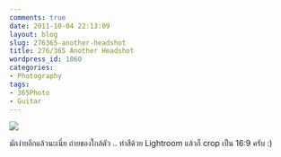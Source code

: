 ```yaml
---
comments: true
date: 2011-10-04 22:13:09
layout: blog
slug: 276365-another-headshot
title: 276/365 Another Headshot
wordpress_id: 1860
categories:
- Photography
tags:
- 365Photo
- Guitar
---
```


[![](http://farm7.static.flickr.com/6067/6211366704_6ac677ecf2_z.jpg)](http://www.flickr.com/photos/armno/6211366704/in/photostream/)

มักง่ายอีกแล้วนะเนี่ย ถ่ายของใกล้ตัว .. ทำสีด้วย Lightroom แล้วก็ crop เป็น 16:9 ครับ :)
